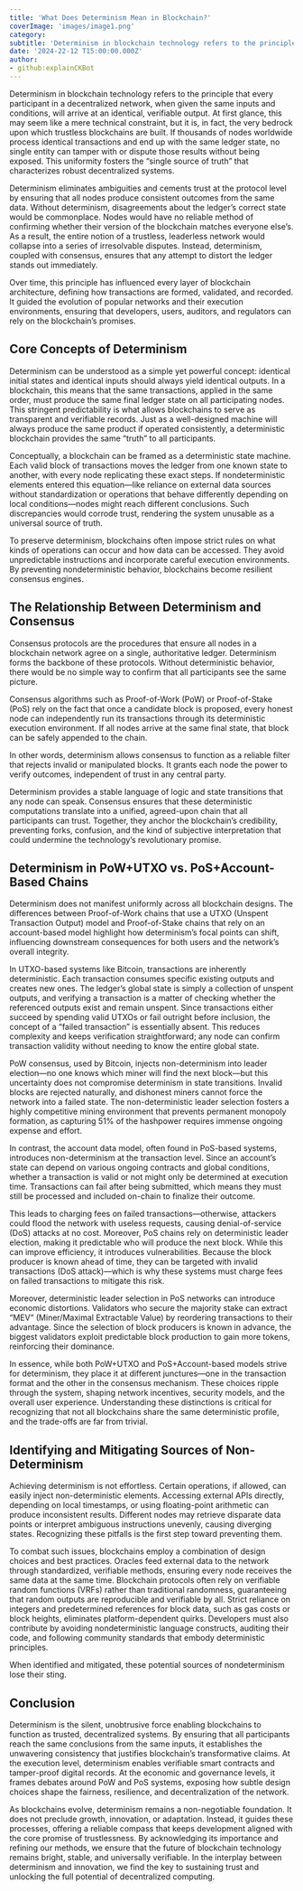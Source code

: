 ```yaml
---
title: 'What Does Determinism Mean in Blockchain?'
coverImage: 'images/image1.png'
category:
subtitle: 'Determinism in blockchain technology refers to the principle that every participant in a decentralized network, when given the same inputs and conditions, will arrive at an identical, verifiable output.'
date: '2024-22-12 T15:00:00.000Z'
author:
- github:explainCKBot
---
```


Determinism in blockchain technology refers to the principle that every participant in a decentralized network, when given the same inputs and conditions, will arrive at an identical, verifiable output. At first glance, this may seem like a mere technical constraint, but it is, in fact, the very bedrock upon which trustless blockchains are built. If thousands of nodes worldwide process identical transactions and end up with the same ledger state, no single entity can tamper with or dispute those results without being exposed. This uniformity fosters the “single source of truth” that characterizes robust decentralized systems.

Determinism eliminates ambiguities and cements trust at the protocol level by ensuring that all nodes produce consistent outcomes from the same data. Without determinism, disagreements about the ledger’s correct state would be commonplace. Nodes would have no reliable method of confirming whether their version of the blockchain matches everyone else’s. As a result, the entire notion of a trustless, leaderless network would collapse into a series of irresolvable disputes. Instead, determinism, coupled with consensus, ensures that any attempt to distort the ledger stands out immediately.

Over time, this principle has influenced every layer of blockchain architecture, defining how transactions are formed, validated, and recorded. It guided the evolution of popular networks and their execution environments, ensuring that developers, users, auditors, and regulators can rely on the blockchain’s promises.


## Core Concepts of Determinism

Determinism can be understood as a simple yet powerful concept: identical initial states and identical inputs should always yield identical outputs. In a blockchain, this means that the same transactions, applied in the same order, must produce the same final ledger state on all participating nodes. This stringent predictability is what allows blockchains to serve as transparent and verifiable records. Just as a well-designed machine will always produce the same product if operated consistently, a deterministic blockchain provides the same “truth” to all participants.

Conceptually, a blockchain can be framed as a deterministic state machine. Each valid block of transactions moves the ledger from one known state to another, with every node replicating these exact steps. If nondeterministic elements entered this equation—like reliance on external data sources without standardization or operations that behave differently depending on local conditions—nodes might reach different conclusions. Such discrepancies would corrode trust, rendering the system unusable as a universal source of truth.

To preserve determinism, blockchains often impose strict rules on what kinds of operations can occur and how data can be accessed. They avoid unpredictable instructions and incorporate careful execution environments. By preventing nondeterministic behavior, blockchains become resilient consensus engines.


## The Relationship Between Determinism and Consensus

Consensus protocols are the procedures that ensure all nodes in a blockchain network agree on a single, authoritative ledger. Determinism forms the backbone of these protocols. Without deterministic behavior, there would be no simple way to confirm that all participants see the same picture. 

Consensus algorithms such as Proof-of-Work (PoW) or Proof-of-Stake (PoS) rely on the fact that once a candidate block is proposed, every honest node can independently run its transactions through its deterministic execution environment. If all nodes arrive at the same final state, that block can be safely appended to the chain.

In other words, determinism allows consensus to function as a reliable filter that rejects invalid or manipulated blocks. It grants each node the power to verify outcomes, independent of trust in any central party. 

Determinism provides a stable language of logic and state transitions that any node can speak. Consensus ensures that these deterministic computations translate into a unified, agreed-upon chain that all participants can trust. Together, they anchor the blockchain’s credibility, preventing forks, confusion, and the kind of subjective interpretation that could undermine the technology’s revolutionary promise.


## Determinism in PoW+UTXO vs. PoS+Account-Based Chains

Determinism does not manifest uniformly across all blockchain designs. The differences between Proof-of-Work chains that use a UTXO (Unspent Transaction Output) model and Proof-of-Stake chains that rely on an account-based model highlight how determinism’s focal points can shift, influencing downstream consequences for both users and the network’s overall integrity.

In UTXO-based systems like Bitcoin, transactions are inherently deterministic. Each transaction consumes specific existing outputs and creates new ones. The ledger’s global state is simply a collection of unspent outputs, and verifying a transaction is a matter of checking whether the referenced outputs exist and remain unspent. Since transactions either succeed by spending valid UTXOs or fail outright before inclusion, the concept of a “failed transaction” is essentially absent. This reduces complexity and keeps verification straightforward; any node can confirm transaction validity without needing to know the entire global state. 

PoW consensus, used by Bitcoin, injects non-determinism into leader election—no one knows which miner will find the next block—but this uncertainty does not compromise determinism in state transitions. Invalid blocks are rejected naturally, and dishonest miners cannot force the network into a failed state. The non-deterministic leader selection fosters a highly competitive mining environment that prevents permanent monopoly formation, as capturing 51% of the hashpower requires immense ongoing expense and effort.

In contrast, the account data model, often found in PoS-based systems, introduces non-determinism at the transaction level. Since an account’s state can depend on various ongoing contracts and global conditions, whether a transaction is valid or not might only be determined at execution time. Transactions can fail after being submitted, which means they must still be processed and included on-chain to finalize their outcome. 

This leads to charging fees on failed transactions—otherwise, attackers could flood the network with useless requests, causing denial-of-service (DoS) attacks at no cost. Moreover, PoS chains rely on deterministic leader election, making it predictable who will produce the next block. While this can improve efficiency, it introduces vulnerabilities. Because the block producer is known ahead of time, they can be targeted with invalid transactions (DoS attack)—which is why these systems must charge fees on failed transactions to mitigate this risk.   

Moreover, deterministic leader selection in PoS networks can introduce economic distortions. Validators who secure the majority stake can extract “MEV” (Miner/Maximal Extractable Value) by reordering transactions to their advantage. Since the selection of block producers is known in advance, the biggest validators exploit predictable block production to gain more tokens, reinforcing their dominance. 

In essence, while both PoW+UTXO and PoS+Account-based models strive for determinism, they place it at different junctures—one in the transaction format and the other in the consensus mechanism. These choices ripple through the system, shaping network incentives, security models, and the overall user experience. Understanding these distinctions is critical for recognizing that not all blockchains share the same deterministic profile, and the trade-offs are far from trivial.


## Identifying and Mitigating Sources of Non-Determinism

Achieving determinism is not effortless. Certain operations, if allowed, can easily inject non-deterministic elements. Accessing external APIs directly, depending on local timestamps, or using floating-point arithmetic can produce inconsistent results. Different nodes may retrieve disparate data points or interpret ambiguous instructions unevenly, causing diverging states. Recognizing these pitfalls is the first step toward preventing them.

To combat such issues, blockchains employ a combination of design choices and best practices. Oracles feed external data to the network through standardized, verifiable methods, ensuring every node receives the same data at the same time. Blockchain protocols often rely on verifiable random functions (VRFs) rather than traditional randomness, guaranteeing that random outputs are reproducible and verifiable by all. Strict reliance on integers and predetermined references for block data, such as gas costs or block heights, eliminates platform-dependent quirks. Developers must also contribute by avoiding nondeterministic language constructs, auditing their code, and following community standards that embody deterministic principles.

When identified and mitigated, these potential sources of nondeterminism lose their sting. 


## Conclusion

Determinism is the silent, unobtrusive force enabling blockchains to function as trusted, decentralized systems. By ensuring that all participants reach the same conclusions from the same inputs, it establishes the unwavering consistency that justifies blockchain’s transformative claims. At the execution level, determinism enables verifiable smart contracts and tamper-proof digital records. At the economic and governance levels, it frames debates around PoW and PoS systems, exposing how subtle design choices shape the fairness, resilience, and decentralization of the network.

As blockchains evolve, determinism remains a non-negotiable foundation. It does not preclude growth, innovation, or adaptation. Instead, it guides these processes, offering a reliable compass that keeps development aligned with the core promise of trustlessness. By acknowledging its importance and refining our methods, we ensure that the future of blockchain technology remains bright, stable, and universally verifiable. In the interplay between determinism and innovation, we find the key to sustaining trust and unlocking the full potential of decentralized computing.
